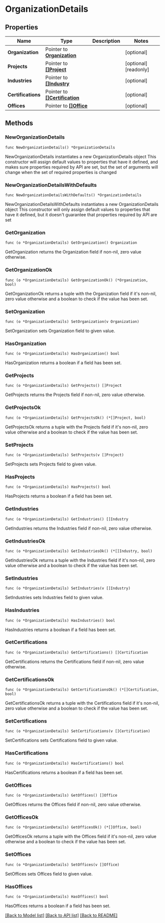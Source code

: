 # OrganizationDetails

## Properties

Name | Type | Description | Notes
------------ | ------------- | ------------- | -------------
**Organization** | Pointer to [**Organization**](Organization.md) |  | [optional] 
**Projects** | Pointer to [**[]Project**](Project.md) |  | [optional] [readonly] 
**Industries** | Pointer to [**[]Industry**](Industry.md) |  | [optional] 
**Certifications** | Pointer to [**[]Certification**](Certification.md) |  | [optional] 
**Offices** | Pointer to [**[]Office**](Office.md) |  | [optional] 

## Methods

### NewOrganizationDetails

`func NewOrganizationDetails() *OrganizationDetails`

NewOrganizationDetails instantiates a new OrganizationDetails object
This constructor will assign default values to properties that have it defined,
and makes sure properties required by API are set, but the set of arguments
will change when the set of required properties is changed

### NewOrganizationDetailsWithDefaults

`func NewOrganizationDetailsWithDefaults() *OrganizationDetails`

NewOrganizationDetailsWithDefaults instantiates a new OrganizationDetails object
This constructor will only assign default values to properties that have it defined,
but it doesn't guarantee that properties required by API are set

### GetOrganization

`func (o *OrganizationDetails) GetOrganization() Organization`

GetOrganization returns the Organization field if non-nil, zero value otherwise.

### GetOrganizationOk

`func (o *OrganizationDetails) GetOrganizationOk() (*Organization, bool)`

GetOrganizationOk returns a tuple with the Organization field if it's non-nil, zero value otherwise
and a boolean to check if the value has been set.

### SetOrganization

`func (o *OrganizationDetails) SetOrganization(v Organization)`

SetOrganization sets Organization field to given value.

### HasOrganization

`func (o *OrganizationDetails) HasOrganization() bool`

HasOrganization returns a boolean if a field has been set.

### GetProjects

`func (o *OrganizationDetails) GetProjects() []Project`

GetProjects returns the Projects field if non-nil, zero value otherwise.

### GetProjectsOk

`func (o *OrganizationDetails) GetProjectsOk() (*[]Project, bool)`

GetProjectsOk returns a tuple with the Projects field if it's non-nil, zero value otherwise
and a boolean to check if the value has been set.

### SetProjects

`func (o *OrganizationDetails) SetProjects(v []Project)`

SetProjects sets Projects field to given value.

### HasProjects

`func (o *OrganizationDetails) HasProjects() bool`

HasProjects returns a boolean if a field has been set.

### GetIndustries

`func (o *OrganizationDetails) GetIndustries() []Industry`

GetIndustries returns the Industries field if non-nil, zero value otherwise.

### GetIndustriesOk

`func (o *OrganizationDetails) GetIndustriesOk() (*[]Industry, bool)`

GetIndustriesOk returns a tuple with the Industries field if it's non-nil, zero value otherwise
and a boolean to check if the value has been set.

### SetIndustries

`func (o *OrganizationDetails) SetIndustries(v []Industry)`

SetIndustries sets Industries field to given value.

### HasIndustries

`func (o *OrganizationDetails) HasIndustries() bool`

HasIndustries returns a boolean if a field has been set.

### GetCertifications

`func (o *OrganizationDetails) GetCertifications() []Certification`

GetCertifications returns the Certifications field if non-nil, zero value otherwise.

### GetCertificationsOk

`func (o *OrganizationDetails) GetCertificationsOk() (*[]Certification, bool)`

GetCertificationsOk returns a tuple with the Certifications field if it's non-nil, zero value otherwise
and a boolean to check if the value has been set.

### SetCertifications

`func (o *OrganizationDetails) SetCertifications(v []Certification)`

SetCertifications sets Certifications field to given value.

### HasCertifications

`func (o *OrganizationDetails) HasCertifications() bool`

HasCertifications returns a boolean if a field has been set.

### GetOffices

`func (o *OrganizationDetails) GetOffices() []Office`

GetOffices returns the Offices field if non-nil, zero value otherwise.

### GetOfficesOk

`func (o *OrganizationDetails) GetOfficesOk() (*[]Office, bool)`

GetOfficesOk returns a tuple with the Offices field if it's non-nil, zero value otherwise
and a boolean to check if the value has been set.

### SetOffices

`func (o *OrganizationDetails) SetOffices(v []Office)`

SetOffices sets Offices field to given value.

### HasOffices

`func (o *OrganizationDetails) HasOffices() bool`

HasOffices returns a boolean if a field has been set.


[[Back to Model list]](../README.md#documentation-for-models) [[Back to API list]](../README.md#documentation-for-api-endpoints) [[Back to README]](../README.md)


